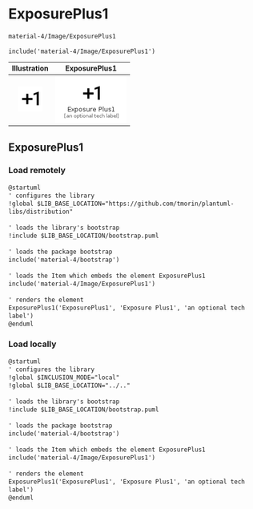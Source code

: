 # ExposurePlus1


```text
material-4/Image/ExposurePlus1
```

```text
include('material-4/Image/ExposurePlus1')
```



| Illustration | ExposurePlus1 |
| :---: | :---: |
| ![illustration for Illustration](../../material-4/Image/ExposurePlus1.png) | ![illustration for ExposurePlus1](../../material-4/Image/ExposurePlus1.Local.png) |




## ExposurePlus1

### Load remotely
```plantuml
@startuml
' configures the library
!global $LIB_BASE_LOCATION="https://github.com/tmorin/plantuml-libs/distribution"

' loads the library's bootstrap
!include $LIB_BASE_LOCATION/bootstrap.puml

' loads the package bootstrap
include('material-4/bootstrap')

' loads the Item which embeds the element ExposurePlus1
include('material-4/Image/ExposurePlus1')

' renders the element
ExposurePlus1('ExposurePlus1', 'Exposure Plus1', 'an optional tech label')
@enduml
```

### Load locally
```plantuml
@startuml
' configures the library
!global $INCLUSION_MODE="local"
!global $LIB_BASE_LOCATION="../.."

' loads the library's bootstrap
!include $LIB_BASE_LOCATION/bootstrap.puml

' loads the package bootstrap
include('material-4/bootstrap')

' loads the Item which embeds the element ExposurePlus1
include('material-4/Image/ExposurePlus1')

' renders the element
ExposurePlus1('ExposurePlus1', 'Exposure Plus1', 'an optional tech label')
@enduml
```

